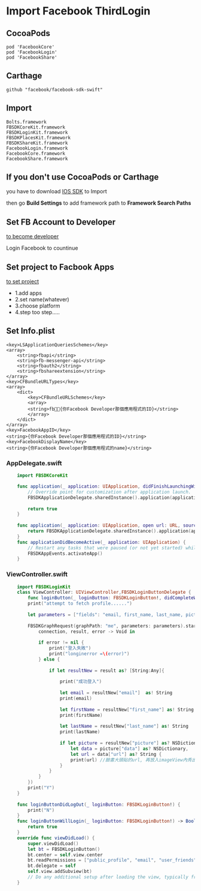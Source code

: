 # Import Facebook ThirdLogin

## CocoaPods

    pod 'FacebookCore'
    pod 'FacebookLogin'
    pod 'FacebookShare'

## Carthage

    github "facebook/facebook-sdk-swift"

## Import
    Bolts.framework
    FBSDKCoreKit.framework
    FBSDKLoginKit.framework
    FBSDKPlacesKit.framework
    FBSDKShareKit.framework
    FacebookLogin.framework
    FacebookCore.framework
    FacebookShare.framework

## If you don't use CocoaPods or Carthage
you have to download [IOS SDK](https://origincache.facebook.com/developers/resources/?id=facebook-ios-sdk-current.zip) to Import

then go **Build Settings** to add framework path to **Framework Search Paths**

## Set FB Account to Developer
[to become developer](https://developers.facebook.com/?advanced_app_create=true)

Login Facebook to countinue

## Set project to Facbook Apps
[to set project](https://developers.facebook.com/apps/)

- 1.add apps
- 2.set name(whatever)
- 3.choose platform
- 4.step too step.....

## Set Info.plist
```
<key>LSApplicationQueriesSchemes</key>
<array>
	<string>fbapi</string>
	<string>fb-messenger-api</string>
	<string>fbauth2</string>
	<string>fbshareextension</string>
</array>
<key>CFBundleURLTypes</key>
<array>
	<dict>
		<key>CFBundleURLSchemes</key>
		<array>
        <string>fb{你Facebook Developer那個應用程式的ID}</string>
		</array>
	</dict>
</array>
<key>FacebookAppID</key>
<string>{你Facebook Developer那個應用程式的ID}</string>
<key>FacebookDisplayName</key>
<string>{你Facebook Developer那個應用程式的name}</string>
```

### AppDelegate.swift
``` swift
    import FBSDKCoreKit

    func application(_ application: UIApplication, didFinishLaunchingWithOptions launchOptions: [UIApplicationLaunchOptionsKey: Any]?) -> Bool {
        // Override point for customization after application launch.
        FBSDKApplicationDelegate.sharedInstance().application(application, didFinishLaunchingWithOptions: launchOptions)
        
        return true
    }
    
    func application(_ application: UIApplication, open url: URL, sourceApplication: String?, annotation: Any) -> Bool {
        return FBSDKApplicationDelegate.sharedInstance().application(application, open: url, sourceApplication: sourceApplication, annotation: annotation)
    }
    func applicationDidBecomeActive(_ application: UIApplication) {
        // Restart any tasks that were paused (or not yet started) while the application was inactive. If the application was previously in the background, optionally refresh the user interface.
        FBSDKAppEvents.activateApp()
    }
```

### ViewController.swift
```swift
    import FBSDKLoginKit
    class ViewController: UIViewController,FBSDKLoginButtonDelegate {
        func loginButton(_ loginButton: FBSDKLoginButton!, didCompleteWith result: FBSDKLoginManagerLoginResult!, error: Error!) {
        print("attempt to fetch profile......")
        
        let parameters = ["fields": "email, first_name, last_name, picture.type(large)"]
        
        FBSDKGraphRequest(graphPath: "me", parameters: parameters).start(completionHandler: {
            connection, result, error -> Void in
            
            if error != nil {
                print("登入失敗")
                print("longinerror =\(error)")
            } else {
                
                if let resultNew = result as? [String:Any]{
                    
                    print("成功登入")
                    
                    let email = resultNew["email"]  as! String
                    print(email)
                    
                    let firstName = resultNew["first_name"] as! String
                    print(firstName)
                    
                    let lastName = resultNew["last_name"] as! String
                    print(lastName)
                    
                    if let picture = resultNew["picture"] as? NSDictionary,
                        let data = picture["data"] as? NSDictionary,
                        let url = data["url"] as? String {
                        print(url) //臉書大頭貼的url, 再放入imageView內秀出來
                    }
                }
            }
        })
        print("Y")
    }
    
    func loginButtonDidLogOut(_ loginButton: FBSDKLoginButton!) {
        print("N")
    }
    func loginButtonWillLogin(_ loginButton: FBSDKLoginButton!) -> Bool {
        return true
    }
    override func viewDidLoad() {
        super.viewDidLoad()
        let bt = FBSDKLoginButton()
        bt.center = self.view.center
        bt.readPermissions = ["public_profile", "email", "user_friends"]
        bt.delegate = self
        self.view.addSubview(bt)
        // Do any additional setup after loading the view, typically from a nib.
    }
```